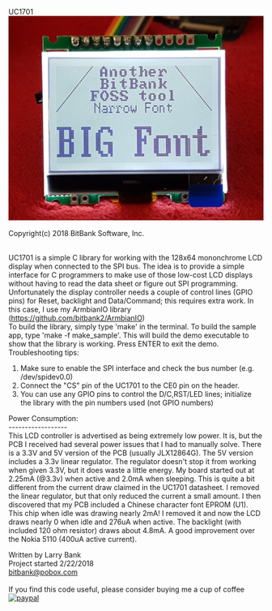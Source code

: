 UC1701
![UC1701](/uc1701.jpg?raw=true "UC1701")

Copyright(c) 2018 BitBank Software, Inc.<br>
<br>

UC1701 is a simple C library for working with the 128x64 mononchrome LCD display
when connected to the SPI bus.
The idea is to provide a simple interface for C programmers to make use of 
those low-cost LCD displays without having to read the data sheet or figure
out SPI programming. Unfortunately the display controller needs a couple of
control lines (GPIO pins) for Reset, backlight and Data/Command; this requires extra work.
In this case, I use my ArmbianIO library (https://github.com/bitbank2/ArmbianIO)
<br>
To build the library, simply type 'make' in the terminal. To build the sample
app, type 'make -f make_sample'. This will build the demo executable to show
that the library is working. Press ENTER to exit the demo.
<br>
Troubleshooting tips:<br>
<b4>
1) Make sure to enable the SPI interface and check the bus number (e.g. /dev/spidev0.0)<br>
2) Connect the "CS" pin of the UC1701 to the CE0 pin on the header.<br>
3) You can use any GPIO pins to control the D/C,RST/LED lines; initialize the
   library with the pin numbers used (not GPIO numbers)<br>

Power Consumption:<br>
------------------<br>
This LCD controller is advertised as being extremely low power. It is, but the PCB I received had several power issues that I had to manually solve. There is a 3.3V and 5V version of the PCB (usually JLX12864G). The 5V version includes a 3.3v linear regulator. The regulator doesn't stop it from working when given 3.3V, but it does waste a little energy. My board started out at 2.25mA (@3.3v) when active and 2.0mA when sleeping. This is quite a bit different from the current draw claimed in the UC1701 datasheet. I removed the linear regulator, but that only reduced the current a small amount. I then discovered that my PCB included a Chinese character font EPROM (U1). This chip when idle was drawing nearly 2mA! I removed it and now the LCD draws nearly 0 when idle and 276uA when active. The backlight (with included 120 ohm resistor) draws about 4.8mA. A good improvement over the Nokia 5110 (400uA active current).<br>

Written by Larry Bank<br>
Project started 2/22/2018<br>
bitbank@pobox.com<br>
<br>
If you find this code useful, please consider buying me a cup of coffee<br>
[![paypal](https://www.paypalobjects.com/en_US/i/btn/btn_donateCC_LG.gif)](https://www.paypal.com/cgi-bin/webscr?cmd=_s-xclick&hosted_button_id=SR4F44J2UR8S4)
